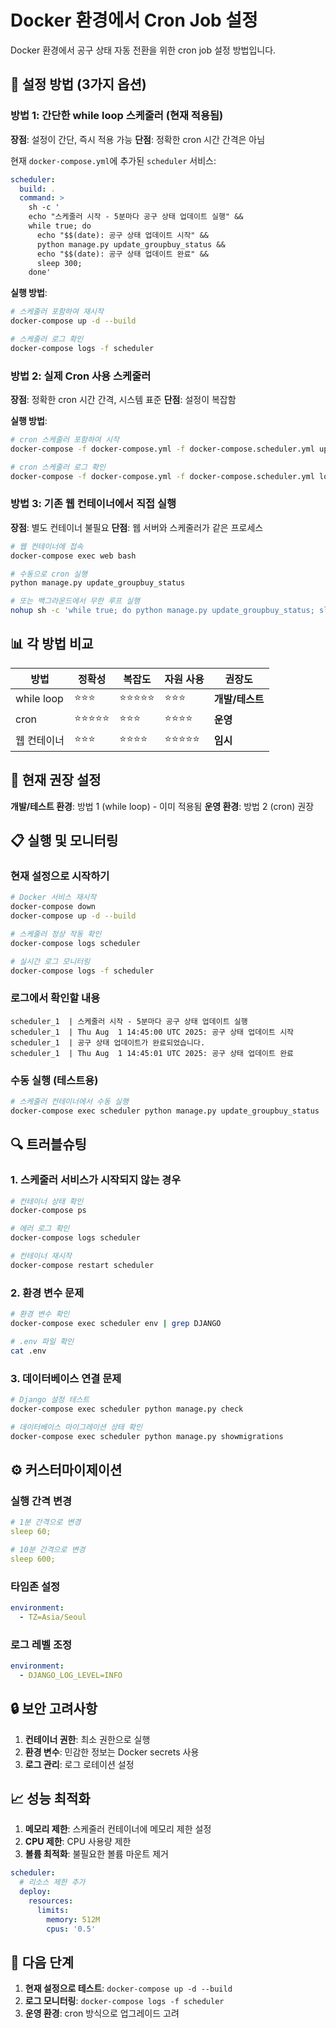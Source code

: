 # Docker 환경에서 Cron Job 설정

Docker 환경에서 공구 상태 자동 전환을 위한 cron job 설정 방법입니다.

## 🚀 설정 방법 (3가지 옵션)

### 방법 1: 간단한 while loop 스케줄러 (현재 적용됨)

**장점**: 설정이 간단, 즉시 적용 가능
**단점**: 정확한 cron 시간 간격은 아님

현재 `docker-compose.yml`에 추가된 `scheduler` 서비스:

```yaml
scheduler:
  build: .
  command: >
    sh -c '
    echo "스케줄러 시작 - 5분마다 공구 상태 업데이트 실행" &&
    while true; do
      echo "$$(date): 공구 상태 업데이트 시작" &&
      python manage.py update_groupbuy_status &&
      echo "$$(date): 공구 상태 업데이트 완료" &&
      sleep 300;
    done'
```

**실행 방법**:
```bash
# 스케줄러 포함하여 재시작
docker-compose up -d --build

# 스케줄러 로그 확인
docker-compose logs -f scheduler
```

### 방법 2: 실제 Cron 사용 스케줄러

**장점**: 정확한 cron 시간 간격, 시스템 표준
**단점**: 설정이 복잡함

**실행 방법**:
```bash
# cron 스케줄러 포함하여 시작
docker-compose -f docker-compose.yml -f docker-compose.scheduler.yml up -d --build

# cron 스케줄러 로그 확인
docker-compose -f docker-compose.yml -f docker-compose.scheduler.yml logs -f cron-scheduler
```

### 방법 3: 기존 웹 컨테이너에서 직접 실행

**장점**: 별도 컨테이너 불필요
**단점**: 웹 서버와 스케줄러가 같은 프로세스

```bash
# 웹 컨테이너에 접속
docker-compose exec web bash

# 수동으로 cron 실행
python manage.py update_groupbuy_status

# 또는 백그라운드에서 무한 루프 실행
nohup sh -c 'while true; do python manage.py update_groupbuy_status; sleep 300; done' &
```

## 📊 각 방법 비교

| 방법 | 정확성 | 복잡도 | 자원 사용 | 권장도 |
|------|--------|--------|-----------|---------|
| while loop | ⭐⭐⭐ | ⭐⭐⭐⭐⭐ | ⭐⭐⭐ | **개발/테스트** |
| cron | ⭐⭐⭐⭐⭐ | ⭐⭐⭐ | ⭐⭐⭐⭐ | **운영** |
| 웹 컨테이너 | ⭐⭐⭐ | ⭐⭐⭐⭐ | ⭐⭐⭐⭐⭐ | **임시** |

## 🔧 현재 권장 설정

**개발/테스트 환경**: 방법 1 (while loop) - 이미 적용됨
**운영 환경**: 방법 2 (cron) 권장

## 📋 실행 및 모니터링

### 현재 설정으로 시작하기
```bash
# Docker 서비스 재시작
docker-compose down
docker-compose up -d --build

# 스케줄러 정상 작동 확인
docker-compose logs scheduler

# 실시간 로그 모니터링
docker-compose logs -f scheduler
```

### 로그에서 확인할 내용
```
scheduler_1  | 스케줄러 시작 - 5분마다 공구 상태 업데이트 실행
scheduler_1  | Thu Aug  1 14:45:00 UTC 2025: 공구 상태 업데이트 시작
scheduler_1  | 공구 상태 업데이트가 완료되었습니다.
scheduler_1  | Thu Aug  1 14:45:01 UTC 2025: 공구 상태 업데이트 완료
```

### 수동 실행 (테스트용)
```bash
# 스케줄러 컨테이너에서 수동 실행
docker-compose exec scheduler python manage.py update_groupbuy_status
```

## 🔍 트러블슈팅

### 1. 스케줄러 서비스가 시작되지 않는 경우
```bash
# 컨테이너 상태 확인
docker-compose ps

# 에러 로그 확인
docker-compose logs scheduler

# 컨테이너 재시작
docker-compose restart scheduler
```

### 2. 환경 변수 문제
```bash
# 환경 변수 확인
docker-compose exec scheduler env | grep DJANGO

# .env 파일 확인
cat .env
```

### 3. 데이터베이스 연결 문제
```bash
# Django 설정 테스트
docker-compose exec scheduler python manage.py check

# 데이터베이스 마이그레이션 상태 확인
docker-compose exec scheduler python manage.py showmigrations
```

## ⚙️ 커스터마이제이션

### 실행 간격 변경
```yaml
# 1분 간격으로 변경
sleep 60;

# 10분 간격으로 변경  
sleep 600;
```

### 타임존 설정
```yaml
environment:
  - TZ=Asia/Seoul
```

### 로그 레벨 조정
```yaml
environment:
  - DJANGO_LOG_LEVEL=INFO
```

## 🔒 보안 고려사항

1. **컨테이너 권한**: 최소 권한으로 실행
2. **환경 변수**: 민감한 정보는 Docker secrets 사용
3. **로그 관리**: 로그 로테이션 설정

## 📈 성능 최적화

1. **메모리 제한**: 스케줄러 컨테이너에 메모리 제한 설정
2. **CPU 제한**: CPU 사용량 제한
3. **볼륨 최적화**: 불필요한 볼륨 마운트 제거

```yaml
scheduler:
  # 리소스 제한 추가
  deploy:
    resources:
      limits:
        memory: 512M
        cpus: '0.5'
```

## 🚀 다음 단계

1. **현재 설정으로 테스트**: `docker-compose up -d --build`
2. **로그 모니터링**: `docker-compose logs -f scheduler`
3. **운영 환경**: cron 방식으로 업그레이드 고려